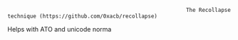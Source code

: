 
                                                            The Recollapse technique (https://github.com/0xacb/recollapse)

Helps with ATO and unicode norma